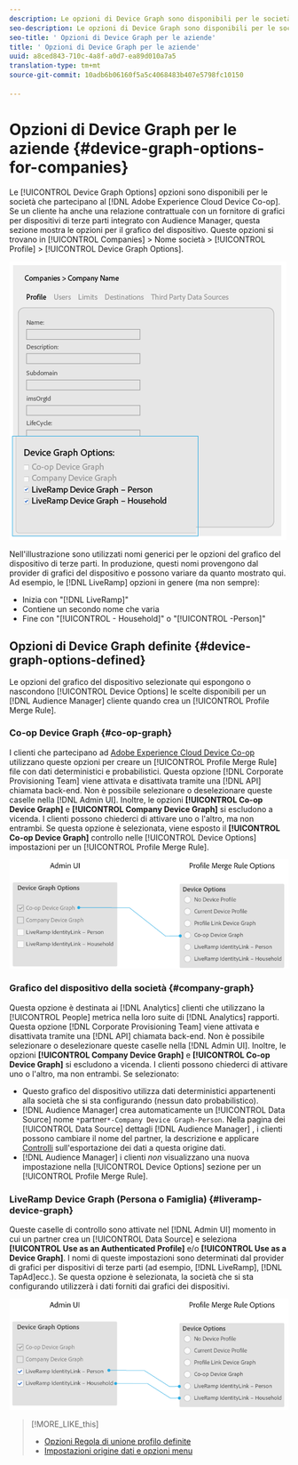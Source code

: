 ```yaml
---
description: Le opzioni di Device Graph sono disponibili per le società che partecipano ad Adobe Experience Cloud Device Co-op. Se un cliente ha anche una relazione contrattuale con un fornitore di grafici per dispositivi di terze parti integrato con Audience Manager, questa sezione mostra le opzioni per il grafico del dispositivo. Queste opzioni si trovano in Società > Nome società > Profilo > Opzioni Device Graph.
seo-description: Le opzioni di Device Graph sono disponibili per le società che partecipano ad Adobe Experience Cloud Device Co-op. Se un cliente ha anche una relazione contrattuale con un fornitore di grafici per dispositivi di terze parti integrato con Audience Manager, questa sezione mostra le opzioni per il grafico del dispositivo. Queste opzioni si trovano in Società > Nome società > Profilo > Opzioni Device Graph.
seo-title: ' Opzioni di Device Graph per le aziende'
title: ' Opzioni di Device Graph per le aziende'
uuid: a8ced843-710c-4a8f-a0d7-ea89d010a7a5
translation-type: tm+mt
source-git-commit: 10adb6b06160f5a5c4068483b407e5798fc10150

---
```



# Opzioni di Device Graph per le aziende {#device-graph-options-for-companies}

Le [!UICONTROL Device Graph Options] opzioni sono disponibili per le società che partecipano al [!DNL Adobe Experience Cloud Device Co-op]. Se un cliente ha anche una relazione contrattuale con un fornitore di grafici per dispositivi di terze parti integrato con Audience Manager, questa sezione mostra le opzioni per il grafico del dispositivo. Queste opzioni si trovano in [!UICONTROL Companies] &gt; Nome società &gt; [!UICONTROL Profile] &gt; [!UICONTROL Device Graph Options].

![](assets/adminUIdataSource.png)

Nell'illustrazione sono utilizzati nomi generici per le opzioni del grafico del dispositivo di terze parti. In produzione, questi nomi provengono dal provider di grafici del dispositivo e possono variare da quanto mostrato qui. Ad esempio, le [!DNL LiveRamp] opzioni in genere (ma non sempre):

* Inizia con "[!DNL LiveRamp]"
* Contiene un secondo nome che varia
* Fine con "[!UICONTROL - Household]" o "[!UICONTROL -Person]"

## Opzioni di Device Graph definite {#device-graph-options-defined}

Le opzioni del grafico del dispositivo selezionate qui espongono o nascondono [!UICONTROL Device Options] le scelte disponibili per un [!DNL Audience Manager] cliente quando crea un [!UICONTROL Profile Merge Rule].

### Co-op Device Graph {#co-op-graph}

I clienti che partecipano ad [Adobe Experience Cloud Device Co-op](https://marketing.adobe.com/resources/help/en_US/mcdc/) utilizzano queste opzioni per creare un [!UICONTROL Profile Merge Rule] file con dati [](https://marketing.adobe.com/resources/help/en_US/mcdc/mcdc-links.html)deterministici e probabilistici. Questa opzione [!DNL Corporate Provisioning Team] viene attivata e disattivata tramite una [!DNL API] chiamata back-end. Non è possibile selezionare o deselezionare queste caselle nella [!DNL Admin UI]. Inoltre, le opzioni **[!UICONTROL Co-op Device Graph]** e **[!UICONTROL Company Device Graph]** si escludono a vicenda. I clienti possono chiederci di attivare uno o l'altro, ma non entrambi. Se questa opzione è selezionata, viene esposto il **[!UICONTROL Co-op Device Graph]** controllo nelle [!UICONTROL Device Options] impostazioni per un [!UICONTROL Profile Merge Rule].

![](assets/adminUI1.png)

### Grafico del dispositivo della società {#company-graph}

Questa opzione è destinata ai [!DNL Analytics] clienti che utilizzano la [!UICONTROL People] metrica nella loro suite di [!DNL Analytics] rapporti. Questa opzione [!DNL Corporate Provisioning Team] viene attivata e disattivata tramite una [!DNL API] chiamata back-end. Non è possibile selezionare o deselezionare queste caselle nella [!DNL Admin UI]. Inoltre, le opzioni **[!UICONTROL Company Device Graph]** e **[!UICONTROL Co-op Device Graph]** si escludono a vicenda. I clienti possono chiederci di attivare uno o l'altro, ma non entrambi. Se selezionato:

* Questo grafico del dispositivo utilizza dati deterministici appartenenti alla società che si sta configurando (nessun dato probabilistico).
* [!DNL Audience Manager] crea automaticamente un [!UICONTROL Data Source] nome `*`partner`*-Company Device Graph-Person`. Nella pagina dei [!UICONTROL Data Source] dettagli [!DNL Audience Manager] , i clienti possono cambiare il nome del partner, la descrizione e applicare [Controlli](https://marketing.adobe.com/resources/help/en_US/aam/c_dec.html) sull'esportazione dei dati a questa origine dati.
* [!DNL Audience Manager] i clienti *non* visualizzano una nuova impostazione nella [!UICONTROL Device Options] sezione per un [!UICONTROL Profile Merge Rule].

### LiveRamp Device Graph (Persona o Famiglia) {#liveramp-device-graph}

Queste caselle di controllo sono attivate nel [!DNL Admin UI] momento in cui un partner crea un [!UICONTROL Data Source] e seleziona **[!UICONTROL Use as an Authenticated Profile]** e/o **[!UICONTROL Use as a Device Graph]**. I nomi di queste impostazioni sono determinati dal provider di grafici per dispositivi di terze parti (ad esempio, [!DNL LiveRamp], [!DNL TapAd]ecc.). Se questa opzione è selezionata, la società che si sta configurando utilizzerà i dati forniti dai grafici dei dispositivi.

![](assets/adminUI2.png)

>[!MORE_LIKE_this]
>
>* [Opzioni Regola di unione profilo definite](https://marketing.adobe.com/resources/help/en_US/aam/merge-rule-definitions.html)
>* [Impostazioni origine dati e opzioni menu](https://marketing.adobe.com/resources/help/en_US/aam/datasource-settings-definitions.html)

